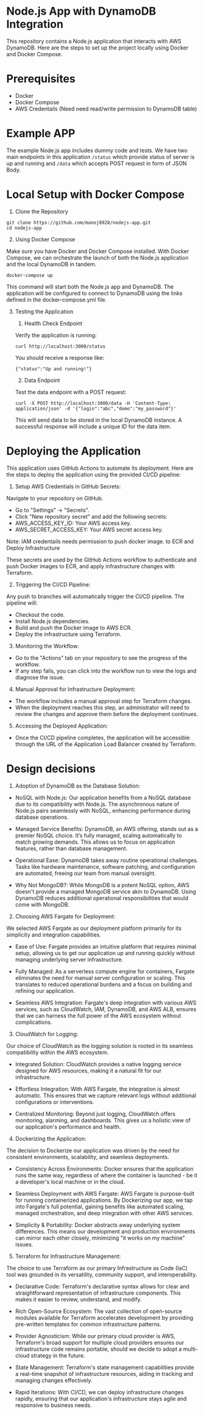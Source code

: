 # Node.js App with DynamoDB Integration
This repository contains a Node.js application that interacts with AWS DynamoDB. Here are the steps to set up the project locally using Docker and Docker Compose.

# Prerequisites
- Docker
- Docker Compose
- AWS Credentails (Need need read/write permission to DynamoDB table)

# Example APP
The example Node.js app includes dummy code and tests. We have two main endpoints in this application `/status` which provide status of server is up and running and `/data` which accepts POST request in form of JSON Body.

# Local Setup with Docker Compose

1. Clone the Repository

```shell
git clone https://github.com/manoj8928/nodejs-app.git
cd nodejs-app
```
2. Using Docker Compose

Make sure you have Docker and Docker Compose installed. With Docker Compose, we can orchestrate the launch of both the Node.js application and the local DynamoDB in tandem.

```shell
docker-compose up
```
This command will start both the Node.js app and DynamoDB. The application will be configured to connect to DynamoDB using the links defined in the docker-compose.yml file.

3. Testing the Application

    1. Health Check Endpoint

     Verify the application is running:   

    ```shell
    curl http://localhost:3000/status
    ```
    You should receive a response like:

    ```shell
    {"status":"Up and running!"}
    ```
    2. Data Endpoint

    Test the data endpoint with a POST request:

    ```shell
    curl -X POST http://localhost:3000/data -H 'Content-Type: application/json' -d '{"login":"abc","demo":"my_password"}'
    ```
    This will send data to be stored in the local DynamoDB instance. A successful response will include a unique ID for the data item.

# Deploying the Application

This application uses GitHub Actions to automate its deployment. Here are the steps to deploy the application using the provided CI/CD pipeline:

1. Setup AWS Credentials in GitHub Secrets:

Navigate to your repository on GitHub.
-  Go to "Settings" -> "Secrets".
-  Click "New repository secret" and add the following secrets:
-  AWS_ACCESS_KEY_ID: Your AWS access key.
-  AWS_SECRET_ACCESS_KEY: Your AWS secret access key.

Note: IAM credentails needs permission to push docker image. to ECR and Deploy Infrastructure
 
These secrets are used by the GitHub Actions workflow to authenticate and push Docker images to ECR, and apply infrastructure changes with Terraform.

2. Triggering the CI/CD Pipeline:

Any push to branches will automatically trigger the CI/CD pipeline.
The pipeline will:
-  Checkout the code.
-  Install Node.js dependencies.
-  Build and push the Docker image to AWS ECR.
-  Deploy the infrastructure using Terraform.

3. Monitoring the Workflow:
 
-  Go to the "Actions" tab on your repository to see the progress of the workflow.
-  If any step fails, you can click into the workflow run to view the logs and diagnose the issue.

4. Manual Approval for Infrastructure Deployment:

-  The workflow includes a manual approval step for Terraform changes.
-  When the deployment reaches this step, an administrator will need to review the changes and approve them before the deployment continues.

5. Accessing the Deployed Application:

-  Once the CI/CD pipeline completes, the application will be accessible through the URL of the Application Load Balancer created by Terraform.

# Design decisions

1. Adoption of DynamoDB as the Database Solution:

- NoSQL with Node.js: Our application benefits from a NoSQL database due to its compatibility with Node.js. The asynchronous nature of Node.js pairs seamlessly with NoSQL, enhancing performance during database operations.

- Managed Service Benefits: DynamoDB, an AWS offering, stands out as a premier NoSQL choice. It’s fully managed, scaling automatically to match growing demands. This allows us to focus on application features, rather than database management.

- Operational Ease: DynamoDB takes away routine operational challenges. Tasks like hardware maintenance, software patching, and configuration are automated, freeing our team from manual oversight.

- Why Not MongoDB?: While MongoDB is a potent NoSQL option, AWS doesn't provide a managed MongoDB service akin to DynamoDB. Using DynamoDB reduces additional operational responsibilities that would come with MongoDB.

2. Choosing AWS Fargate for Deployment:

We selected AWS Fargate as our deployment platform primarily for its simplicity and integration capabilities.

- Ease of Use: Fargate provides an intuitive platform that requires minimal setup, allowing us to get our application up and running quickly without managing underlying server infrastructure.

- Fully Managed: As a serverless compute engine for containers, Fargate eliminates the need for manual server configuration or scaling. This translates to reduced operational burdens and a focus on building and refining our application.

- Seamless AWS Integration: Fargate's deep integration with various AWS services, such as CloudWatch, IAM, DynamoDB, and AWS ALB, ensures that we can harness the full power of the AWS ecosystem without complications.

3. CloudWatch for Logging:

Our choice of CloudWatch as the logging solution is rooted in its seamless compatibility within the AWS ecosystem.

- Integrated Solution: CloudWatch provides a native logging service designed for AWS resources, making it a natural fit for our infrastructure.

- Effortless Integration: With AWS Fargate, the integration is almost automatic. This ensures that we capture relevant logs without additional configurations or interventions.

- Centralized Monitoring: Beyond just logging, CloudWatch offers monitoring, alarming, and dashboards. This gives us a holistic view of our application's performance and health.

4. Dockerizing the Application:

The decision to Dockerize our application was driven by the need for consistent environments, scalability, and seamless deployments.

- Consistency Across Environments: Docker ensures that the application runs the same way, regardless of where the container is launched - be it a developer's local machine or in the cloud.

- Seamless Deployment with AWS Fargate: AWS Fargate is purpose-built for running containerized applications. By Dockerizing our app, we tap into Fargate's full potential, gaining benefits like automated scaling, managed orchestration, and deep integration with other AWS services.

- Simplicity & Portability: Docker abstracts away underlying system differences. This means our development and production environments can mirror each other closely, minimizing "it works on my machine" issues.

5. Terraform for Infrastructure Management:

The choice to use Terraform as our primary Infrastructure as Code (IaC) tool was grounded in its versatility, community support, and interoperability.

- Declarative Code: Terraform's declarative syntax allows for clear and straightforward representation of infrastructure components. This makes it easier to review, understand, and modify.

- Rich Open-Source Ecosystem: The vast collection of open-source modules available for Terraform accelerates development by providing pre-written templates for common infrastructure patterns.

- Provider Agnosticism: While our primary cloud provider is AWS, Terraform's broad support for multiple cloud providers ensures our infrastructure code remains portable, should we decide to adopt a multi-cloud strategy in the future.

- State Management: Terraform's state management capabilities provide a real-time snapshot of infrastructure resources, aiding in tracking and managing changes effectively.

- Rapid Iterations: With CI/CD, we can deploy infrastructure changes rapidly, ensuring that our application's infrastructure stays agile and responsive to business needs.
